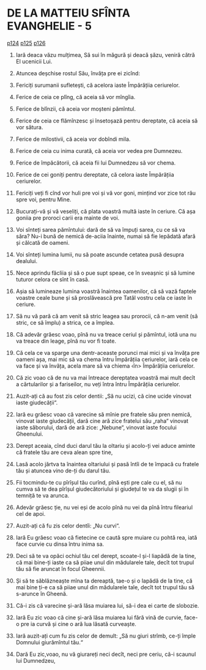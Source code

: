 # DE LA MATTEIU SFÎNTA EVANGHELIE - 5
[p124](src/p124.jpg) [p125](src/p125.jpg) [p126](src/p126.jpg)
<!-- CAP. 5 1. Carii-s fericiți. 13. Apostolii-s sare și lumina lumii. 14. Cetatea In vîrvul muntelui. 15. Folosul luminei. 16. Faptele bune. 19. Împlearea poruncelor lui Hristos; ce e să nu zici. 23. Împăcare înaintea darului. 27. Curviia. 29. Scoaterea ochiului. 30. Tăiarea mîniei. 31. Carte de lăsare. 33. Să nu giure. 43. Îndrăgirea pizmașilor. 48. Săvîrșirea. -->

1. Iară deaca văzu mulțimea, Să sui în măgură și deacă șăzu, veniră cătră El ucenicii Lui.

2. Atuncea deșchise rostul Său, învăța pre ei zicînd:

3. Fericiți surumanii sufletești, că acelora iaste Împărățiia ceriurelor.

4. Ferice de ceia ce plîng, că aceia să vor mîngîia.

5. Ferice de blînzii, că aceia vor moșteni pămîntul.

6. Ferice de ceia ce flămînzesc și însetoșază pentru dereptate, că aceia să vor sătura.

7. Ferice de milostivii, că aceia vor dobîndi mila.

8. Ferice de ceia cu inima curată, că aceia vor vedea pre Dumnezeu.

9. Ferice de împăcătorii, că aceia fii lui Dumnedzeu să vor chema.

10. Ferice de cei goniți pentru dereptate, că celora iaste Împărățiia ceriurelor.

11. Fericiți veți fi cînd vor huli pre voi și vă vor goni, mințind vor zice tot rău spre voi, pentru Mine.

12. Bucurați-vă și vă veseliți, că plata voastră multă iaste în ceriure. Că așa goniia pre proroci carii era mainte de voi.

13. Voi sînteți sarea pămîntului: dară de să va împuți sarea, cu ce să va săra? Nu-i bună de nemică de-aciia înainte, numai să fie lepădată afară și călcată de oameni.

14. Voi sînteți lumina lumii, nu să poate ascunde cetatea pusă desupra dealului.

15. Nece aprindu făcliia și să o pue supt speae, ce în sveașnic și să lumine tuturor celora ce sînt în casă.

16. Așia să lumineaze lumina voastră înaintea oamenilor, că să vază faptele voastre ceale bune și să proslăvească pre Tatăl vostru cela ce iaste în ceriure.

17. Să nu vă pară că am venit să stric leagea sau prorocii, că n-am venit (să stric, ce să împlu) a strica, ce a împlea.

18. Că adevăr grăesc voao, pînă nu va treace ceriul și pămîntul, iotă una nu va treace din leage, pînă nu vor fi toate.

19. Că cela ce va sparge una dentr-aceaste porunci mai mici și va învăța pre oameni așa, mai mic să va chema întru Împărățiia ceriurelor, iară cela ce va face și va învăța, acela mare să va chiema ‹în> Împărățiia ceriurelor. 

20. Că zic voao că de nu va mai întreace dereptatea voastră mai mult decît a cărtularilor și a fariseilor, nu veți întra întru Împărățiia ceriurelor.

21. Auzit-ați că au fost zis celor dentii: „Să nu ucizi, că cine ucide vinovat iaste giudecății“.

22. Iară eu grăesc voao că varecine să mînie pre fratele său pren nemică, vinovat iaste giudecății, dară cine ară zice fratelui său „raha“ vinovat iaste săborului, dară de ară zice: „Nebune“, vinovat iaste focului Gheenului.

23. Derept aceaia, cînd duci darul tău la oltariu și acolo-ți vei aduce aminte că fratele tău are ceva alean spre tine,

24. Lasă acolo jărtva ta înaintea oltariului și pasă întîi de te împacă cu fratele tău și atuncea vino de-ți du darul tău.

25. Fii tocmindu-te cu pîrîșul tău curînd, pînă ești pre cale cu el, să nu cumva să te dea pîrîșul giudecătoriului și giudețul te va da slugii și în temniță te va arunca.

26. Adevăr grăesc ție, nu vei eși de acolo pînă nu vei da pînă întru fileariul cel de apoi.

27. Auzit-ați că fu zis celor dentîi: „Nu curvi“.

28. Iară Eu grăesc voao că fietecine ce caută spre muiare cu pohtă rea, iată face curvie cu dinsa întru inima sa.

29. Deci să te va opăci ochiul tău cel derept, scoate-l și-l liapădă de la tine, că mai bine-ți iaste ca să piiae unul din mădularele tale, decît tot trupul tău să fie aruncat în focul Gheennii.

30. Și să te săblăzneaște mîna ta dereaptă, tae-o și o lapădă de la tine, că mai bine ți-e ca să piiae unul din mădularele tale, decît tot trupul tău să s-arunce în Gheenă.

31. Că-i zis că varecine și-ară lăsa muiarea lui, să-i dea ei carte de slobozie.

32. Iară Eu zic voao că cine și-ară lăsa muiarea lui fără vină de curvie, face-o pre ia curvă și cine o ară lua lăsată curveaște.

33. Iară auzit-ați cum fu zis celor de demult: „Să nu giuri strîmb, ce-ți împle Domnului giurămîntul tău.“

34. Dară Eu zic,voao, nu vă giurareți neci decît, neci pre ceriu, că-i scaunul lui Dumnedzeu,
